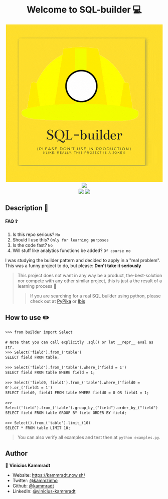 
<h1 align="center">Welcome to SQL-builder 💻</h1>  
  
<div align="center">  
    <img src="logo.gif" alt="The logo" width=500">  
</div>   


<div align="center">
  <img src="https://forthebadge.com/images/badges/you-didnt-ask-for-this.svg" />
</div>

<div align="center">
    <img src="https://forthebadge.com/images/badges/built-with-love.svg" />

  <a href="https://python.org/">
    <img src="https://forthebadge.com/images/badges/made-with-python.svg" />
  </a>
</div>
    

## Description 📝  

#### FAQ ❓
1. Is this repo serious? `No`
2. Should I use this? `Only for learning purposes`
3. Is the code fast? `No`
4. Will stuff like analytics functions be added? `Of course no`

I was studying the builder pattern and decided to apply in a "real problem".  
This was a funny project to do, but please: **Don't take it seriously**
> This project does not want in any way be a product, the-best-solution nor compete with any other similar project, this is just a the result of a learning process :rocket:  
> > If you are searching for a real SQL builder using python, please check out at [PyPika](https://github.com/kayak/pypika) or [Ibis](https://ibis-project.org/) 


## How to use :pencil2:  
```shell
>>> from builder import Select

# Note that you can call explicitly .sql() or let __repr__ eval as str.
>>> Select('field').from_('table')
SELECT field FROM table;

>>> Select('field').from_('table').where_('field = 1')
SELECT field FROM table WHERE field = 1;

>>> Select('field0, field1').from_('table').where_('field0 = 0').or_('field1 = 1')
SELECT field0, field1 FROM table WHERE field0 = 0 OR field1 = 1;

>>> Select('field').from_('table').group_by_("field").order_by_("field")
SELECT field FROM table GROUP BY field ORDER BY field;

>>> Select().from_('table').limit_(10)
SELECT * FROM table LIMIT 10;
```

> You can also verify all examples and test then at `python examples.py`.

## Author  
  
👤 **Vinicius Kammradt**  
  
* Website: https://kammradt.now.sh/  
* Twitter: [@kammzinho](https://twitter.com/kammzinho)  
* Github: [@kammradt](https://github.com/kammradt)  
* LinkedIn: [@vinicius-kammradt](https://linkedin.com/in/vinicius-kammradt)
